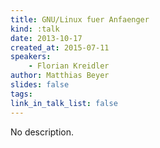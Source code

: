 ```yaml
---
title: GNU/Linux fuer Anfaenger
kind: :talk
date: 2013-10-17
created_at: 2015-07-11
speakers:
    - Florian Kreidler
author: Matthias Beyer
slides: false
tags:
link_in_talk_list: false
---
```


No description.
